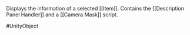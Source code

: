 Displays the information of a selected [[Item]].
Contains the [[Description Panel Handler]] and a [[Camera Mask]] script.

#UnityObject 